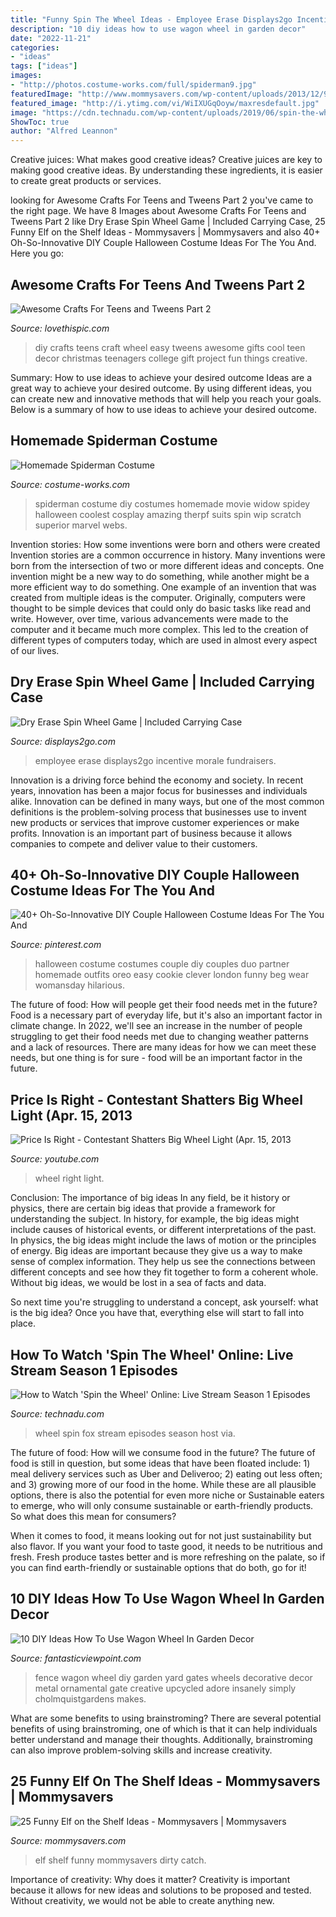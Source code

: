 ```yaml
---
title: "Funny Spin The Wheel Ideas - Employee Erase Displays2go Incentive Morale Fundraisers"
description: "10 diy ideas how to use wagon wheel in garden decor"
date: "2022-11-21"
categories:
- "ideas"
tags: ["ideas"]
images:
- "http://photos.costume-works.com/full/spiderman9.jpg"
featuredImage: "http://www.mommysavers.com/wp-content/uploads/2013/12/900x900px-LL-caf5b104_IMG_3341.jpeg"
featured_image: "http://i.ytimg.com/vi/WiIXUGqOoyw/maxresdefault.jpg"
image: "https://cdn.technadu.com/wp-content/uploads/2019/06/spin-the-wheel.jpg"
ShowToc: true
author: "Alfred Leannon"
---
```



Creative juices: What makes good creative ideas?
Creative juices are key to making good creative ideas. By understanding these ingredients, it is easier to create great products or services.

	

		
looking for Awesome Crafts For Teens and Tweens Part 2 you've came to the right page. We have 8 Images about Awesome Crafts For Teens and Tweens Part 2 like Dry Erase Spin Wheel Game | Included Carrying Case, 25 Funny Elf on the Shelf Ideas - Mommysavers | Mommysavers and also 40+ Oh-So-Innovative DIY Couple Halloween Costume Ideas For The You And. Here you go:
		
    
## Awesome Crafts For Teens And Tweens Part 2

<img loading=lazy src="http://www.lovethispic.com/uploaded_images/blogs/36-1423077044-1-1.jpg" onerror="this.onerror=null;this.src='https://tse3.mm.bing.net/th?id=OIP.JTN6IAidLrA3nEaynJOP-wHaGm&amp;pid=15.1';" alt="Awesome Crafts For Teens and Tweens Part 2">

_Source: lovethispic.com_

>diy crafts teens craft wheel easy tweens awesome gifts cool teen decor christmas teenagers college gift project fun things creative. 

	

Summary: How to use ideas to achieve your desired outcome
Ideas are a great way to achieve your desired outcome. By using different ideas, you can create new and innovative methods that will help you reach your goals. Below is a summary of how to use ideas to achieve your desired outcome.

    
## Homemade Spiderman Costume

<img loading=lazy src="http://photos.costume-works.com/full/spiderman9.jpg" onerror="this.onerror=null;this.src='https://tse4.mm.bing.net/th?id=OIP.js2hdPAfQ1M5768kNHAX4AHaMz&amp;pid=15.1';" alt="Homemade Spiderman Costume">

_Source: costume-works.com_

>spiderman costume diy costumes homemade movie widow spidey halloween coolest cosplay amazing therpf suits spin wip scratch superior marvel webs. 

	

Invention stories: How some inventions were born and others were created
Invention stories are a common occurrence in history. Many inventions were born from the intersection of two or more different ideas and concepts. One invention might be a new way to do something, while another might be a more efficient way to do something. 
One example of an invention that was created from multiple ideas is the computer. Originally, computers were thought to be simple devices that could only do basic tasks like read and write. However, over time, various advancements were made to the computer and it became much more complex. This led to the creation of different types of computers today, which are used in almost every aspect of our lives.

    
## Dry Erase Spin Wheel Game | Included Carrying Case

<img loading=lazy src="https://static.commerceplatform.services/images/zoom/pwtabtop24.rw_zoom.jpg" onerror="this.onerror=null;this.src='https://tse1.mm.bing.net/th?id=OIP.7i1XqpyZr1f0Zej9ulvkKgHaLA&amp;pid=15.1';" alt="Dry Erase Spin Wheel Game | Included Carrying Case">

_Source: displays2go.com_

>employee erase displays2go incentive morale fundraisers. 

	

Innovation is a driving force behind the economy and society. In recent years, innovation has been a major focus for businesses and individuals alike. Innovation can be defined in many ways, but one of the most common definitions is the problem-solving process that businesses use to invent new products or services that improve customer experiences or make profits. Innovation is an important part of business because it allows companies to compete and deliver value to their customers.

    
## 40+ Oh-So-Innovative DIY Couple Halloween Costume Ideas For The You And

<img loading=lazy src="https://i.pinimg.com/736x/69/43/21/6943219ed4edea3903329ae2a021d918.jpg" onerror="this.onerror=null;this.src='https://tse4.mm.bing.net/th?id=OIP.qQoLWv60DH7fsi8Ix-yGFgHaLH&amp;pid=15.1';" alt="40+ Oh-So-Innovative DIY Couple Halloween Costume Ideas For The You And">

_Source: pinterest.com_

>halloween costume costumes couple diy couples duo partner homemade outfits oreo easy cookie clever london funny beg wear womansday hilarious. 

	

The future of food: How will people get their food needs met in the future?
Food is a necessary part of everyday life, but it's also an important factor in climate change. In 2022, we'll see an increase in the number of people struggling to get their food needs met due to changing weather patterns and a lack of resources. There are many ideas for how we can meet these needs, but one thing is for sure - food will be an important factor in the future.

    
## Price Is Right - Contestant Shatters Big Wheel Light (Apr. 15, 2013

<img loading=lazy src="http://i.ytimg.com/vi/WiIXUGqOoyw/maxresdefault.jpg" onerror="this.onerror=null;this.src='https://tse1.mm.bing.net/th?id=OIP.yhv5Ly6lLoAniqbFvR9OLQHaEK&amp;pid=15.1';" alt="Price Is Right - Contestant Shatters Big Wheel Light (Apr. 15, 2013">

_Source: youtube.com_

>wheel right light. 

	

Conclusion: The importance of big ideas
In any field, be it history or physics, there are certain big ideas that provide a framework for understanding the subject. In history, for example, the big ideas might include causes of historical events, or different interpretations of the past. In physics, the big ideas might include the laws of motion or the principles of energy.
Big ideas are important because they give us a way to make sense of complex information. They help us see the connections between different concepts and see how they fit together to form a coherent whole. Without big ideas, we would be lost in a sea of facts and data.

So next time you're struggling to understand a concept, ask yourself: what is the big idea? Once you have that, everything else will start to fall into place.

    
## How To Watch &#039;Spin The Wheel&#039; Online: Live Stream Season 1 Episodes

<img loading=lazy src="https://cdn.technadu.com/wp-content/uploads/2019/06/spin-the-wheel.jpg" onerror="this.onerror=null;this.src='https://tse2.mm.bing.net/th?id=OIP.IWNADg8vZFFYTvotbDwv4wHaEK&amp;pid=15.1';" alt="How to Watch &#039;Spin the Wheel&#039; Online: Live Stream Season 1 Episodes">

_Source: technadu.com_

>wheel spin fox stream episodes season host via. 

	

The future of food: How will we consume food in the future?
The future of food is still in question, but some ideas that have been floated include: 1) meal delivery services such as Uber and Deliveroo; 2) eating out less often; and 3) growing more of our food in the home. 
While these are all plausible options, there is also the potential for even more niche or Sustainable eaters to emerge, who will only consume sustainable or earth-friendly products. So what does this mean for consumers? 

When it comes to food, it means looking out for not just sustainability but also flavor. If you want your food to taste good, it needs to be nutritious and fresh. Fresh produce tastes better and is more refreshing on the palate, so if you can find earth-friendly or sustainable options that do both, go for it!

    
## 10 DIY Ideas How To Use Wagon Wheel In Garden Decor

<img loading=lazy src="http://www.fantasticviewpoint.com/wp-content/uploads/2016/09/Purely-ornamental-fence-section-634x650.jpg" onerror="this.onerror=null;this.src='https://tse1.mm.bing.net/th?id=OIP.gb5GHXPn5wSSoeLySOT1RQHaHl&amp;pid=15.1';" alt="10 DIY Ideas How To Use Wagon Wheel In Garden Decor">

_Source: fantasticviewpoint.com_

>fence wagon wheel diy garden yard gates wheels decorative decor metal ornamental gate creative upcycled adore insanely simply cholmquistgardens makes. 

	

What are some benefits to using brainstroming?
There are several potential benefits of using brainstroming, one of which is that it can help individuals better understand and manage their thoughts. Additionally, brainstroming can also improve problem-solving skills and increase creativity.

    
## 25 Funny Elf On The Shelf Ideas - Mommysavers | Mommysavers

<img loading=lazy src="http://www.mommysavers.com/wp-content/uploads/2013/12/900x900px-LL-caf5b104_IMG_3341.jpeg" onerror="this.onerror=null;this.src='https://tse3.mm.bing.net/th?id=OIP.0udMj_2nCI1DOCOidhaHZwHaJ4&amp;pid=15.1';" alt="25 Funny Elf on the Shelf Ideas - Mommysavers | Mommysavers">

_Source: mommysavers.com_

>elf shelf funny mommysavers dirty catch. 

	

Importance of creativity: Why does it matter?
Creativity is important because it allows for new ideas and solutions to be proposed and tested. Without creativity, we would not be able to create anything new.

